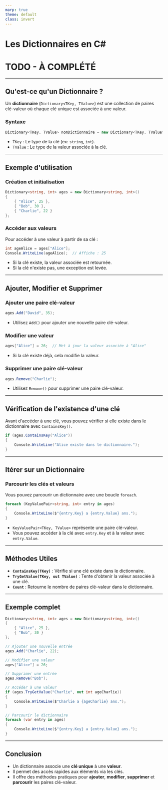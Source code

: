 ```yaml
---
marp: true
theme: default
class: invert
---
```


# Les Dictionnaires en C#
# TODO - À COMPLÉTÉ
---

## Qu'est-ce qu'un Dictionnaire ?

Un **dictionnaire** (`Dictionary<TKey, TValue>`) est une collection de paires clé-valeur où chaque clé unique est associée à une valeur.

### Syntaxe

```csharp
Dictionary<TKey, TValue> nomDictionnaire = new Dictionary<TKey, TValue>();
```

- `TKey` : Le type de la clé (ex: `string`, `int`).
- `TValue` : Le type de la valeur associée à la clé.

---

## Exemple d'utilisation

### Création et initialisation

```csharp
Dictionary<string, int> ages = new Dictionary<string, int>()
{
    { "Alice", 25 },
    { "Bob", 30 },
    { "Charlie", 22 }
};
```

### Accéder aux valeurs

Pour accéder à une valeur à partir de sa clé :

```csharp
int ageAlice = ages["Alice"];
Console.WriteLine(ageAlice);  // Affiche : 25
```

- Si la clé existe, la valeur associée est retournée.
- Si la clé n'existe pas, une exception est levée.

---

## Ajouter, Modifier et Supprimer

### Ajouter une paire clé-valeur

```csharp
ages.Add("David", 35);
```

- Utilisez `Add()` pour ajouter une nouvelle paire clé-valeur.

### Modifier une valeur

```csharp
ages["Alice"] = 26;  // Met à jour la valeur associée à "Alice"
```

- Si la clé existe déjà, cela modifie la valeur.

### Supprimer une paire clé-valeur

```csharp
ages.Remove("Charlie");
```

- Utilisez `Remove()` pour supprimer une paire clé-valeur.

---

## Vérification de l'existence d'une clé

Avant d'accéder à une clé, vous pouvez vérifier si elle existe dans le dictionnaire avec `ContainsKey()`.

```csharp
if (ages.ContainsKey("Alice"))
{
    Console.WriteLine("Alice existe dans le dictionnaire.");
}
```

---

## Itérer sur un Dictionnaire

### Parcourir les clés et valeurs

Vous pouvez parcourir un dictionnaire avec une boucle `foreach`.

```csharp
foreach (KeyValuePair<string, int> entry in ages)
{
    Console.WriteLine($"{entry.Key} a {entry.Value} ans.");
}
```

- `KeyValuePair<TKey, TValue>` représente une paire clé-valeur.
- Vous pouvez accéder à la clé avec `entry.Key` et à la valeur avec `entry.Value`.

---

## Méthodes Utiles

- **`ContainsKey(TKey)`** : Vérifie si une clé existe dans le dictionnaire.
- **`TryGetValue(TKey, out TValue)`** : Tente d'obtenir la valeur associée à une clé.
- **`Count`** : Retourne le nombre de paires clé-valeur dans le dictionnaire.

---

## Exemple complet

```csharp
Dictionary<string, int> ages = new Dictionary<string, int>()
{
    { "Alice", 25 },
    { "Bob", 30 }
};

// Ajouter une nouvelle entrée
ages.Add("Charlie", 22);

// Modifier une valeur
ages["Alice"] = 26;

// Supprimer une entrée
ages.Remove("Bob");

// Accéder à une valeur
if (ages.TryGetValue("Charlie", out int ageCharlie))
{
    Console.WriteLine($"Charlie a {ageCharlie} ans.");
}

// Parcourir le dictionnaire
foreach (var entry in ages)
{
    Console.WriteLine($"{entry.Key} a {entry.Value} ans.");
}
```

---

## Conclusion

- Un dictionnaire associe une **clé unique** à une **valeur**.
- Il permet des accès rapides aux éléments via les clés.
- Il offre des méthodes pratiques pour **ajouter**, **modifier**, **supprimer** et **parcourir** les paires clé-valeur.
